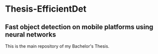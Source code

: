 # Thesis-EfficientDet

## Fast object detection on mobile platforms using neural networks

This is the main repository of my Bachelor's Thesis.
